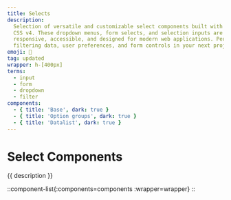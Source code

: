 ```yaml
---
title: Selects
description:
  Selection of versatile and customizable select components built with Tailwind
  CSS v4. These dropdown menus, form selects, and selection inputs are fully
  responsive, accessible, and designed for modern web applications. Perfect for
  filtering data, user preferences, and form controls in your next project.
emoji: 📣
tag: updated
wrapper: h-[400px]
terms:
  - input
  - form
  - dropdown
  - filter
components:
  - { title: 'Base', dark: true }
  - { title: 'Option groups', dark: true }
  - { title: 'Datalist', dark: true }
---
```


# Select Components

{{ description }}

<!-- prettier-ignore -->
::component-list{:components=components :wrapper=wrapper}
::
